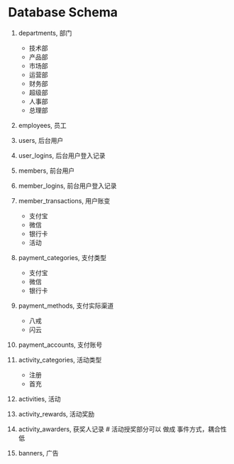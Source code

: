 # Database Schema
1.  departments, 部门
    - 技术部
    - 产品部
    - 市场部
    - 运营部
    - 财务部
    - 超级部
    - 人事部
    - 总理部
2.  employees, 员工
3.  users, 后台用户
4.  user_logins, 后台用户登入记录

4.  members, 前台用户
4.  member_logins, 前台用户登入记录
5.  member_transactions, 用户账变
    - 支付宝
    - 微信
    - 银行卡
    - 活动

5.  payment_categories, 支付类型
    - 支付宝
    - 微信
    - 银行卡
    
6.  payment_methods, 支付实际渠道
    - 八戒
    - 闪云
    
7.  payment_accounts, 支付账号

8.  activity_categories, 活动类型
    - 注册
    - 首充
9.  activities, 活动
10. activity_rewards, 活动奖励
11. activity_awarders, 获奖人记录 # 活动授奖部分可以 做成 事件方式，耦合性低

12. banners, 广告
